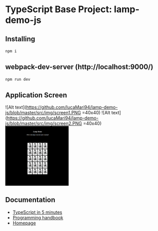 # TypeScript Base Project: lamp-demo-js

## Installing

```bash
npm i
```

## webpack-dev-server (http://localhost:9000/)

```bash
npm run dev 
```

## Application Screen

![Alt text](https://github.com/lucaMari94/lamp-demo-js/blob/master/src/img/screen1.PNG =40x40)
![Alt text](https://github.com/lucaMari94/lamp-demo-js/blob/master/src/img/screen2.PNG =40x40)
<img src="https://github.com/lucaMari94/lamp-demo-js/blob/master/src/img/screen1.PNG" width="200">

## Documentation

*  [TypeScript in 5 minutes](https://www.typescriptlang.org/docs/handbook/typescript-in-5-minutes.html)
*  [Programming handbook](https://www.typescriptlang.org/docs/handbook/intro.html)
*  [Homepage](https://www.typescriptlang.org/)
